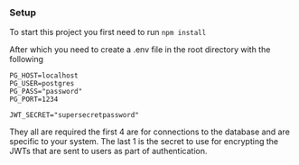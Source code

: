 ### Setup

To start this project you first need to run `npm install`

After which you need to create a .env file in the root directory with the following

```
PG_HOST=localhost 
PG_USER=postgres
PG_PASS="password"
PG_PORT=1234

JWT_SECRET="supersecretpassword"
```

They all are required the first 4 are for connections to the database and are specific to your system.
The last 1 is the secret to use for encrypting the JWTs that are sent to users as part of authentication.